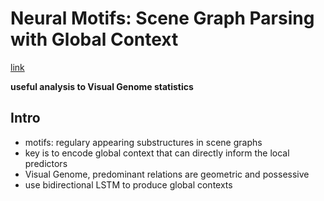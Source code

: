 # Neural Motifs: Scene Graph Parsing with Global Context
[link](https://arxiv.org/pdf/1711.06640.pdf)

**useful analysis to Visual Genome statistics**

## Intro 

- motifs: regulary appearing substructures in scene graphs 
- key is to encode global context that can directly inform the local predictors 
- Visual Genome, predominant relations are geometric and possessive 
- use bidirectional LSTM to produce global contexts 